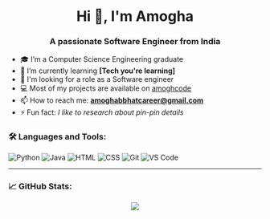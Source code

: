 <h1 align="center">Hi 👋, I'm Amogha</h1>
<h3 align="center">A passionate Software Engineer from India</h3>

- 🎓 I’m a Computer Science Engineering graduate  
- 🌱 I’m currently learning **[Tech you're learning]**  
- 💼 I'm looking for a role as a Software engineer
- 💻 Most of my projects are available on [amoghcode](https://github.com/amoghcode)  
- 📫 How to reach me: **amoghabbhatcareer@gmail.com**  
- ⚡ Fun fact: *I like to research about pin-pin details*  

### 🛠️ Languages and Tools:
![Python](https://img.shields.io/badge/-Python-black?style=flat-square&logo=Python)
![Java](https://img.shields.io/badge/-Java-red?style=flat-square&logo=Java)
![HTML](https://img.shields.io/badge/-HTML5-orange?style=flat-square&logo=html5)
![CSS](https://img.shields.io/badge/-CSS3-blue?style=flat-square&logo=css3)
![Git](https://img.shields.io/badge/-Git-black?style=flat-square&logo=git)
![VS Code](https://img.shields.io/badge/-VSCode-007ACC?style=flat-square&logo=visual-studio-code)

---

### 📈 GitHub Stats:
<p align="center">
  <img src="https://github-readme-stats.vercel.app/api?username=your-username&show_icons=true&theme=radical" />
</p>
